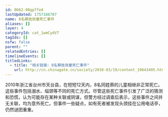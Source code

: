```yaml
---
id: 0662-90gp7fe4
lastUpdated: 1757166787
name: 8名蔡姓孩童死亡事件
aliases: []
layer: 4
categoryId: cat_1wmCydV7
tagIds: []
nsfw: false
parent: ""
relatedEntries: []
timelineEvents: []
titledLinks:
  - title: "相关链接: 8名蔡姓孩童死亡事件"
    url: http://cn.chinagate.cn/society/2010-03/19/content_19643495.htm
---
```


2010年浙江省台州市天台县，在短短12天内，8名同姓蔡的儿童相继非正常死亡。这些事件包括溺水、缢颈等不同的死亡方式。尽管这些死亡事件引发了广泛的猜测和恐慌，认为可能存在某种关联或阴谋，但警方经过调查后表示，这些事件之间并无关联，均为意外死亡。但事件一些疑点，如有死者被发现头颈挂在公用电话亭，仍然谜团重重。